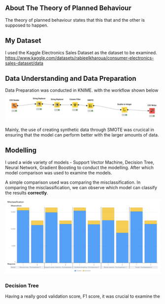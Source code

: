 ## About The Theory of Planned Behaviour

The theory of planned behaviour states that this that and the other is supposed to happen. 

## My Dataset

I used the Kaggle Electronics Sales Dataset as the dataset to be examined. 
https://www.kaggle.com/datasets/rabieelkharoua/consumer-electronics-sales-dataset/data 


## Data Understanding and Data Preparation 
Data Preparation was conducted in KNIME. with the workflow shown below
![workflow](https://github.com/wongwenbing/Examining-Customer-Purchase-Intent/blob/main/workflow.png)

Mainly, the use of creating synthetic data through SMOTE was crucical in ensuring that the model can perform better with the larger amounts of data.

## Modelling
I used a wide variety of models - Support Vector Machine, Decision Tree, Neural Network, Gradient Boosting to conduct the modelling. After which model comparison was used to examine the models. 

A simple comparison used was comparing the misclassification. In comparing the misclassification, we can observe which model can classify the results **correctly**. 

![misclassification](https://github.com/wongwenbing/Examining-Customer-Purchase-Intent/blob/dc7112291d15c1fc5ba0ee634e63f4885bff2d46/model%20comparison%20misclassification.png)

### Decision Tree 
Having a really good validation score, F1 score, it was crucial to examine the
